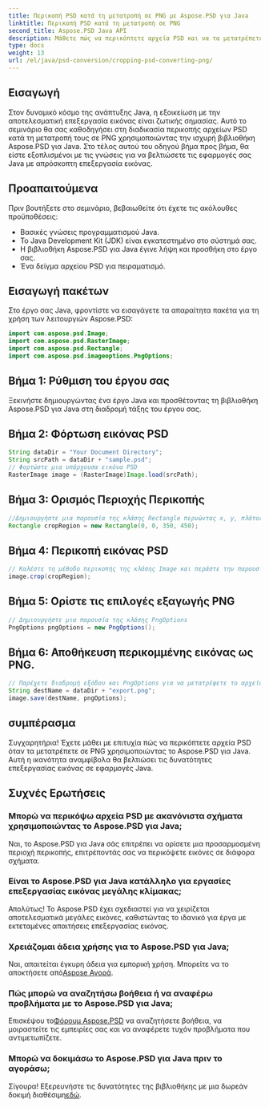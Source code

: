 ```yaml
---
title: Περικοπή PSD κατά τη μετατροπή σε PNG με Aspose.PSD για Java
linktitle: Περικοπή PSD κατά τη μετατροπή σε PNG
second_title: Aspose.PSD Java API
description: Μάθετε πώς να περικόπτετε αρχεία PSD και να τα μετατρέπετε σε PNG χρησιμοποιώντας το Aspose.PSD για Java. Βελτιώστε τις εφαρμογές σας Java με αποτελεσματική επεξεργασία εικόνας.
type: docs
weight: 13
url: /el/java/psd-conversion/cropping-psd-converting-png/
---
```

## Εισαγωγή
Στον δυναμικό κόσμο της ανάπτυξης Java, η εξοικείωση με την αποτελεσματική επεξεργασία εικόνας είναι ζωτικής σημασίας. Αυτό το σεμινάριο θα σας καθοδηγήσει στη διαδικασία περικοπής αρχείων PSD κατά τη μετατροπή τους σε PNG χρησιμοποιώντας την ισχυρή βιβλιοθήκη Aspose.PSD για Java. Στο τέλος αυτού του οδηγού βήμα προς βήμα, θα είστε εξοπλισμένοι με τις γνώσεις για να βελτιώσετε τις εφαρμογές σας Java με απρόσκοπτη επεξεργασία εικόνας.
## Προαπαιτούμενα
Πριν βουτήξετε στο σεμινάριο, βεβαιωθείτε ότι έχετε τις ακόλουθες προϋποθέσεις:
- Βασικές γνώσεις προγραμματισμού Java.
- Το Java Development Kit (JDK) είναι εγκατεστημένο στο σύστημά σας.
- Η βιβλιοθήκη Aspose.PSD για Java έγινε λήψη και προσθήκη στο έργο σας.
- Ένα δείγμα αρχείου PSD για πειραματισμό.
## Εισαγωγή πακέτων
Στο έργο σας Java, φροντίστε να εισαγάγετε τα απαραίτητα πακέτα για τη χρήση των λειτουργιών Aspose.PSD:
```java
import com.aspose.psd.Image;
import com.aspose.psd.RasterImage;
import com.aspose.psd.Rectangle;
import com.aspose.psd.imageoptions.PngOptions;
```
## Βήμα 1: Ρύθμιση του έργου σας
Ξεκινήστε δημιουργώντας ένα έργο Java και προσθέτοντας τη βιβλιοθήκη Aspose.PSD για Java στη διαδρομή τάξης του έργου σας.
## Βήμα 2: Φόρτωση εικόνας PSD
```java
String dataDir = "Your Document Directory";
String srcPath = dataDir + "sample.psd";
// Φορτώστε μια υπάρχουσα εικόνα PSD
RasterImage image = (RasterImage)Image.load(srcPath);
```
## Βήμα 3: Ορισμός Περιοχής Περικοπής
```java
//Δημιουργήστε μια παρουσία της κλάσης Rectangle περνώντας x, y, πλάτος και ύψος
Rectangle cropRegion = new Rectangle(0, 0, 350, 450);
```
## Βήμα 4: Περικοπή εικόνας PSD
```java
// Καλέστε τη μέθοδο περικοπής της κλάσης Image και περάστε την παρουσία του Rectangle
image.crop(cropRegion);
```
## Βήμα 5: Ορίστε τις επιλογές εξαγωγής PNG
```java
// Δημιουργήστε μια παρουσία της κλάσης PngOptions
PngOptions pngOptions = new PngOptions();
```
## Βήμα 6: Αποθήκευση περικομμένης εικόνας ως PNG.
```java
// Παρέχετε διαδρομή εξόδου και PngOptions για να μετατρέψετε το αρχείο PSD σε PNG και να αποθηκεύσετε την έξοδο
String destName = dataDir + "export.png";
image.save(destName, pngOptions);
```
## συμπέρασμα
Συγχαρητήρια! Έχετε μάθει με επιτυχία πώς να περικόπτετε αρχεία PSD όταν τα μετατρέπετε σε PNG χρησιμοποιώντας το Aspose.PSD για Java. Αυτή η ικανότητα αναμφίβολα θα βελτιώσει τις δυνατότητες επεξεργασίας εικόνας σε εφαρμογές Java.
## Συχνές Ερωτήσεις
### Μπορώ να περικόψω αρχεία PSD με ακανόνιστα σχήματα χρησιμοποιώντας το Aspose.PSD για Java;
Ναι, το Aspose.PSD για Java σάς επιτρέπει να ορίσετε μια προσαρμοσμένη περιοχή περικοπής, επιτρέποντάς σας να περικόψετε εικόνες σε διάφορα σχήματα.
### Είναι το Aspose.PSD για Java κατάλληλο για εργασίες επεξεργασίας εικόνας μεγάλης κλίμακας;
Απολύτως! Το Aspose.PSD έχει σχεδιαστεί για να χειρίζεται αποτελεσματικά μεγάλες εικόνες, καθιστώντας το ιδανικό για έργα με εκτεταμένες απαιτήσεις επεξεργασίας εικόνας.
### Χρειάζομαι άδεια χρήσης για το Aspose.PSD για Java;
 Ναι, απαιτείται έγκυρη άδεια για εμπορική χρήση. Μπορείτε να το αποκτήσετε από[Aspose Αγορά](https://purchase.aspose.com/buy).
### Πώς μπορώ να αναζητήσω βοήθεια ή να αναφέρω προβλήματα με το Aspose.PSD για Java;
 Επισκέψου το[Φόρουμ Aspose.PSD](https://forum.aspose.com/c/psd/34) να αναζητήσετε βοήθεια, να μοιραστείτε τις εμπειρίες σας και να αναφέρετε τυχόν προβλήματα που αντιμετωπίζετε.
### Μπορώ να δοκιμάσω το Aspose.PSD για Java πριν το αγοράσω;
 Σίγουρα! Εξερευνήστε τις δυνατότητες της βιβλιοθήκης με μια δωρεάν δοκιμή διαθέσιμη[εδώ](https://releases.aspose.com/).
